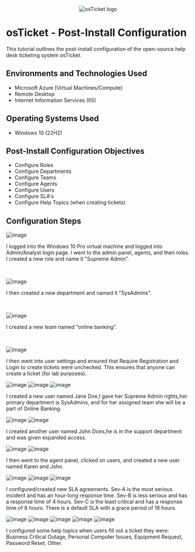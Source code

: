 <p align="center">
<img src="https://i.imgur.com/Clzj7Xs.png" alt="osTicket logo"/>
</p>

<h1>osTicket - Post-Install Configuration</h1>
This tutorial outlines the post-install configuration of the open-source help desk ticketing system osTicket.<br />



<h2>Environments and Technologies Used</h2>

- Microsoft Azure (Virtual Machines/Compute)
- Remote Desktop
- Internet Information Services (IIS)

<h2>Operating Systems Used </h2>

- Windows 10</b> (22H2)

<h2>Post-Install Configuration Objectives</h2>

- Configure Roles
- Configure Departments
- Configure Teams
- Configure Agents
- Configure Users
- Configure SLA's
- Configure Help Topics (when creating tickets)

<h2>Configuration Steps</h2>

![image](https://github.com/user-attachments/assets/d6094651-f3de-4f17-b591-b5aa5ef10d5e)

I logged into the Windows 10 Pro virtual machine and logged into Admin/Analyst login page. I went to the admin panel, agents, and then roles. I created a new role and name it "Supreme Admin". 
</p>
<br />

![image](https://github.com/user-attachments/assets/3c555291-1a99-458f-a2d4-dbc6e396fb65)

I then created a new department and named it "SysAdmins".
</p>
<br />

![image](https://github.com/user-attachments/assets/4ba790f3-c004-4c1f-aceb-26fe3443fe52)

I created a new team named "online banking". 
</p>
<br />

![image](https://github.com/user-attachments/assets/5496d6a3-66b1-40b3-9465-d766eddd90b5)

I then went into user settings and ensured that Require Registration and Login to create tickets were unchecked. This ensures that anyone can create a ticket (for lab purposes). 

![image](https://github.com/user-attachments/assets/4891123d-22fd-4c8a-b8d9-92dc64a3fe15)
![image](https://github.com/user-attachments/assets/75c3e5f9-9cfc-4ea2-9e19-944e3a3044c6)
![image](https://github.com/user-attachments/assets/00c2e261-2d76-451e-bcff-f7416f60d72b)

I created a new user named Jane Doe,I gave her Supreme Admin rights,her primary department is SysAdmins, and for her assigned team she will be a part of Online Banking.

![image](https://github.com/user-attachments/assets/92afb186-e002-443e-bf7b-28205a6b87a9)
![image](https://github.com/user-attachments/assets/54088aa5-b3d2-4571-a010-606f4f11cf4f)

I created another user named John Does,he is in the support department and was given expanded access. 

![image](https://github.com/user-attachments/assets/8b66e2fe-1da3-4140-89d2-259ad0d1a54a)
![image](https://github.com/user-attachments/assets/c2fd5883-4abd-4407-bbdb-50d0efc81e3c)

I then went to the agent panel, clicked on users, and created a new user named Karen and John.

![image](https://github.com/user-attachments/assets/40321b81-b8ff-4e06-becc-d6ee51724aaa)
![image](https://github.com/user-attachments/assets/290eb5ef-f6d4-44c5-91c9-24d5ccda33a7)
![image](https://github.com/user-attachments/assets/688c8049-f44e-451f-a783-1af7ec6904ec)

I configured/created new SLA agreements. Sev-A is the most serious incident and has an hour-long response time. Sev-B is less serious and has a response time of 4 hours. Sev-C is the least critical and has a response time of 8 hours. There is a default SLA with a grace period of 18 hours. 

![image](https://github.com/user-attachments/assets/8475994f-0e45-48ee-ae27-d096cdb230cc)
![image](https://github.com/user-attachments/assets/49990b64-5ec7-4bb5-89f5-803b63e534ad)
![image](https://github.com/user-attachments/assets/38724d94-6b98-4e47-9960-9dea720e53ae)
![image](https://github.com/user-attachments/assets/884e2819-5c28-4635-96fb-91d86631f578)
![image](https://github.com/user-attachments/assets/80c48b6f-5533-4c31-b661-04885ccdaf0a)

I configured some help topics when users fill out a ticket they were:
Business Critical Outage,
Personal Computer Issues,
Equipment Request,
Password Reset,
Other.





